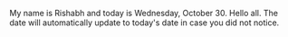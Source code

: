My name is Rishabh and today is Wednesday, October 30. Hello all. The date will automatically update to today's date in case you did not notice.
